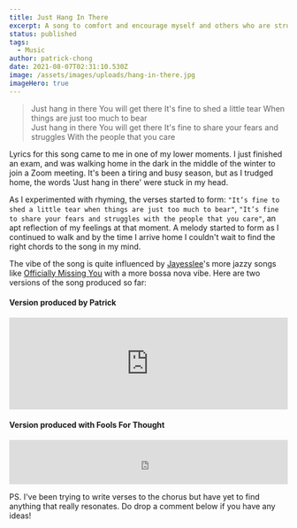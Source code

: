 ```yaml
---
title: Just Hang In There
excerpt: A song to comfort and encourage myself and others who are struggling
status: published
tags:
  - Music
author: patrick-chong
date: 2021-08-07T02:31:10.530Z
image: /assets/images/uploads/hang-in-there.jpg
imageHero: true
---
```

> Just hang in there
> You will get there
> It's fine to shed a little tear
> When things are just too much to bear <br>
> Just hang in there
> You will get there
> It's fine to share your fears and struggles
> With the people that you care

Lyrics for this song came to me in one of my lower moments. I just finished an exam, and was walking home in the dark in the middle of the winter to join a Zoom meeting. It's been a tiring and busy season, but as I trudged home, the words 'Just hang in there' were stuck in my head.

As I experimented with rhyming, the verses started to form: `"It’s fine to shed a little tear when things are just too much to bear"`, `"It’s fine to share your fears and struggles with the people that you care"`, an apt reflection of my feelings at that moment. A melody started to form as I continued to walk and by the time I arrive home I couldn't wait to find the right chords to the song in my mind.

The vibe of the song is quite influenced by [Jayesslee](https://www.youtube.com/channel/UCdAFRh3rxx0Q_xxkS2_N2PA)'s more jazzy songs like [Officially Missing You](https://open.spotify.com/track/47vHy3Z7oTrCyjHZmkKn4M?si=74f8b7f2c1b947f4) with a more bossa nova vibe. Here are two versions of the song produced so far:

#### Version produced by Patrick

<iframe width="100%" height="166" scrolling="no" frameborder="no" allow="autoplay" src="https://w.soundcloud.com/player/?url=https%3A//api.soundcloud.com/tracks/542798061&color=%23ff5500&auto_play=false&hide_related=false&show_comments=true&show_user=true&show_reposts=false&show_teaser=true"></iframe>

#### Version produced with Fools For Thought

<iframe src="https://open.spotify.com/embed/track/5vqCAqdMGUiADyEGFVhflg" width="100%" height="80" frameBorder="0" allowtransparency="true" allow="encrypted-media"></iframe>

PS. I've been trying to write verses to the chorus but have yet to find anything that really resonates. Do drop a comment below if you have any ideas!